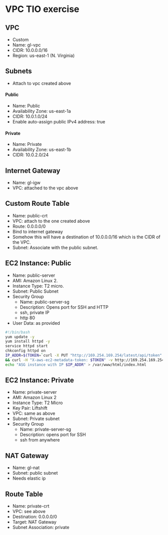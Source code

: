 # VPC TIO exercise

## VPC
+ Custom
+ Name: gl-vpc
+ CIDR: 10.0.0.0/16
+ Region: us-east-1 (N. Virginia)

## Subnets
+ Attach to vpc created above

#### Public
+ Name: Public
+ Availability Zone: us-east-1a
+ CIDR: 10.0.1.0/24
+ Enable auto-assign public IPv4 address: true

#### Private
+ Name: Private
+ Availability Zone: us-east-1b
+ CIDR: 10.0.2.0/24

## Internet Gateway
+ Name: gl-igw
+ VPC: attached to the vpc above

## Custom Route Table
+ Name: public-crt
+ VPC: attach to the one created above
+ Route: 0.0.0.0/0 
+ Bind to internet gateway
+ Somehow this will have a destination of 10.0.0.0/16 which is the CIDR of the VPC.
+ Subnet: Associate with the public subnet.

## EC2 Instance: Public
+ Name: public-server
+ AMI: Amazon Linux 2.
+ Instance Type: T2 micro.
+ Subnet: Public Subnet
+ Security Group
  + Name: public-server-sg
  + Description: Opens port for SSH and HTTP
  + ssh, private IP
  + http 80
+ User Data: as provided

```bash
#!/bin/bash
yum update -y
yum install httpd -y
service httpd start
chkconfig httpd on
IP_ADDR=$(TOKEN=`curl -X PUT "http://169.254.169.254/latest/api/token" -H "X-aws-ec2-metadata-token-ttl-seconds: 21600"` \
&& curl -H "X-aws-ec2-metadata-token: $TOKEN" -v http://169.254.169.254/latest/meta-data/public-ipv4)
echo "ASG instance with IP $IP_ADDR" > /var/www/html/index.html
```

## EC2 Instance: Private
+ Name: private-server
+ AMI: Amazon Linux 2
+ Instance Type: T2 Micro
+ Key Pair: Liftshift
+ VPC: same as above
+ Subnet: Private subnet
+ Security Group
  + Name: private-server-sg
  + Description: opens port for SSH
  + ssh from anywhere

## NAT Gateway
+ Name: gl-nat
+ Subnet: public subnet
+ Needs elastic ip

## Route Table
+ Name: private-crt
+ VPC: see above
+ Destination: 0.0.0.0/0
+ Target: NAT Gateway
+ Subnet Association: private